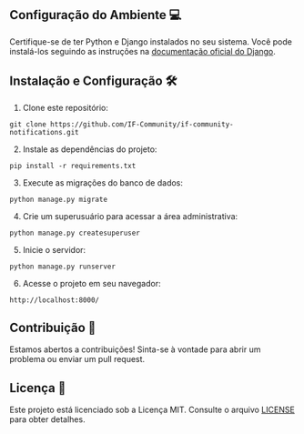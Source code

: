 ## Configuração do Ambiente 💻

Certifique-se de ter Python e Django instalados no seu sistema.
Você pode instalá-los seguindo as instruções na [documentação oficial do Django](https://docs.djangoproject.com/en/stable/intro/install/).

## Instalação e Configuração 🛠️

1. Clone este repositório:

`git clone https://github.com/IF-Community/if-community-notifications.git`

2. Instale as dependências do projeto:

`pip install -r requirements.txt`

3. Execute as migrações do banco de dados:

`python manage.py migrate`

4. Crie um superusuário para acessar a área administrativa:

`python manage.py createsuperuser`

5. Inicie o servidor:

`python manage.py runserver`

6. Acesse o projeto em seu navegador:

`http://localhost:8000/`


## Contribuição 🤝

Estamos abertos a contribuições! Sinta-se à vontade para abrir um problema ou enviar um pull request.

## Licença 📝

Este projeto está licenciado sob a Licença MIT. Consulte o arquivo [LICENSE](LICENSE) para obter detalhes.

